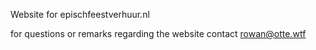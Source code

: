 Website for epischfeestverhuur.nl

for questions or remarks regarding the website contact rowan@otte.wtf
